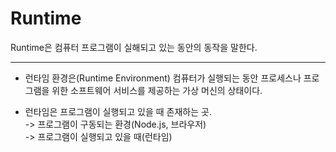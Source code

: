 # Runtime
Runtime은 컴퓨터 프로그램이 실해되고 있는 동안의 동작을 말한다.

---
+ 런타임 환경은(Runtime Environment) 컴퓨터가 실행되는 동안 프로세스나 프로그램을 위한 소프트웨어 서비스를 제공하는 가상 머신의 상태이다.

+ 런타임은 프로그램이 실행되고 있을 때 존재하는 곳.     
  -> 프로그램이 구동되는 환경(Node.js, 브라우저)    
  -> 프로그램이 실행되고 있을 때(런타임)
  

